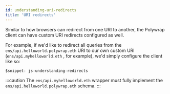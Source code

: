 ```yaml
---
id: understanding-uri-redirects
title: 'URI redirects'
---
```


Similar to how browsers can redirect from one URI to another, the Polywrap client can have custom URI redirects configured as well.

For example, if we'd like to redirect all queries from the `ens/api.helloworld.polywrap.eth` URI to our own custom URI (`ens/api.myhelloworld.eth` , for example), we'd simply configure the client like so:

```typescript
$snippet: js-understanding-redirects
```

:::caution
The `ens/api.myhelloworld.eth` wrapper must fully implement the `ens/api.helloworld.polywrap.eth` schema.
:::
